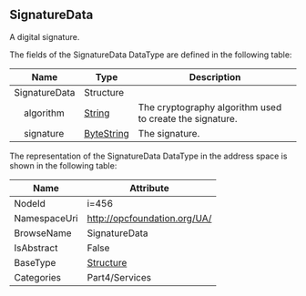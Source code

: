 <!-- datatype -->
## SignatureData
A digital signature.  
<!-- end of description -->
The fields of the SignatureData DataType are defined in the following table:  

|Name|Type|Description|
|---|---|---|
|SignatureData|Structure||
|&nbsp;&nbsp;&nbsp;&nbsp;algorithm|[String](../../../Part3/DataTypes/String/readme.md)|The cryptography algorithm used to create the signature.|
|&nbsp;&nbsp;&nbsp;&nbsp;signature|[ByteString](../../../Part3/DataTypes/ByteString/readme.md)|The signature.|

The representation of the SignatureData DataType in the address space is shown in the following table:  

|Name|Attribute|
|---|---|
|NodeId|i=456|
|NamespaceUri|http://opcfoundation.org/UA/|
|BrowseName|SignatureData|
|IsAbstract|False|
|BaseType|[Structure](../../../Part3/DataTypes/Structure/readme.md)|
|Categories|Part4/Services|

